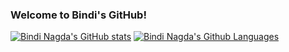 ### Welcome to Bindi's GitHub!

[![Bindi Nagda's GitHub stats](https://github-readme-stats.vercel.app/api?username=adgan-astra&cache_seconds=1800&count_private=true&show_icons=true&layout=compact&theme=tokyonight)](https://github.com/adgan-astra/github-readme-stats)
[![Bindi Nagda's Github Languages](https://github-readme-stats.vercel.app/api/top-langs/?username=adgan-astra&theme=tokyonight)](https://github.com/adgan-astra/github-readme-stats)
